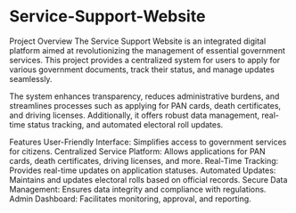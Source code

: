 # Service-Support-Website
Project Overview
The Service Support Website is an integrated digital platform aimed at revolutionizing the management of essential government services. This project provides a centralized system for users to apply for various government documents, track their status, and manage updates seamlessly.

The system enhances transparency, reduces administrative burdens, and streamlines processes such as applying for PAN cards, death certificates, and driving licenses. Additionally, it offers robust data management, real-time status tracking, and automated electoral roll updates.

Features
User-Friendly Interface: Simplifies access to government services for citizens.
Centralized Service Platform: Allows applications for PAN cards, death certificates, driving licenses, and more.
Real-Time Tracking: Provides real-time updates on application statuses.
Automated Updates: Maintains and updates electoral rolls based on official records.
Secure Data Management: Ensures data integrity and compliance with regulations.
Admin Dashboard: Facilitates monitoring, approval, and reporting.
